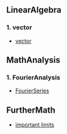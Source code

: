 ## LinearAlgebra

### 1. vector

- [vector](./LinearAlgebra/vector/vector.mdx)

## MathAnalysis

### 1. FourierAnalysis

- [FourierSeries](./MathAnalysis/FourierAnalysis/FourierSeries/overview.mdx)

## FurtherMath

- [important limits](./FurtherMath/important_limits.mdx)

